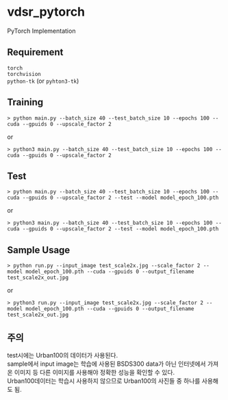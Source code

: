 # vdsr_pytorch

PyTorch Implementation

## Requirement

`torch`  
`torchvision`  
`python-tk` (or `pyhton3-tk`)

## Training

    > python main.py --batch_size 40 --test_batch_size 10 --epochs 100 --cuda --gpuids 0 --upscale_factor 2

or

    > python3 main.py --batch_size 40 --test_batch_size 10 --epochs 100 --cuda --gpuids 0 --upscale_factor 2

## Test

    > python main.py --batch_size 40 --test_batch_size 10 --epochs 100 --cuda --gpuids 0 --upscale_factor 2 --test --model model_epoch_100.pth

or

    > python3 main.py --batch_size 40 --test_batch_size 10 --epochs 100 --cuda --gpuids 0 --upscale_factor 2 --test --model model_epoch_100.pth

## Sample Usage

    > python run.py --input_image test_scale2x.jpg --scale_factor 2 --model model_epoch_100.pth --cuda --gpuids 0 --output_filename test_scale2x_out.jpg

or

    > python3 run.py --input_image test_scale2x.jpg --scale_factor 2 --model model_epoch_100.pth --cuda --gpuids 0 --output_filename test_scale2x_out.jpg

## 주의

test시에는 Urban100의 데이터가 사용된다.  
sample에서 input image는 학습에 사용된 BSDS300 data가 아닌 인터넷에서 가져온 이미지 등 다른 이미지를 사용해야 정확한 성능을 확인할 수 있다.  
Urban100데이터는 학습시 사용하지 않으므로 Urban100의 사진들 중 하나를 사용해도 됨.
